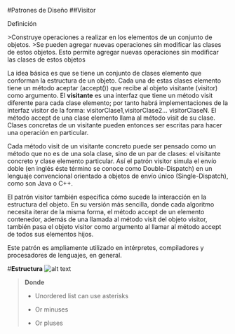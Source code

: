 #Patrones de Diseño
##Visitor
<dl>
  <dt>Definición</dt>
</dl>  
>Construye operaciones a realizar en los elementos de un conjunto de objetos.
>Se pueden agregar nuevas operaciones sin modificar las clases de estos objetos. Esto permite agregar nuevas operaciones sin modificar las clases de estos objetos

La idea básica es que se tiene un conjunto de clases elemento que conforman la estructura de un objeto. Cada una de estas clases elemento tiene un método aceptar (accept()) que recibe al objeto visitante (visitor) como argumento. El **visitante** es una interfaz que tiene un método visit diferente para cada clase elemento; por tanto habrá implementaciones de la interfaz visitor de la forma: visitorClase1,visitorClase2… visitorClaseN. El método accept de una clase elemento llama al método visit de su clase. Clases concretas de un visitante pueden entonces ser escritas para hacer una operación en particular.

Cada método visit de un visitante concreto puede ser pensado como un método que no es de una sola clase, sino de un par de clases: el visitante concreto y clase elemento particular. Así el patrón visitor simula el envío doble (en inglés éste término se conoce como Double-Dispatch) en un lenguaje convencional orientado a objetos de envío único (Single-Dispatch), como son Java o C++.

El patrón visitor también especifica cómo sucede la interacción en la estructura del objeto. En su versión más sencilla, donde cada algoritmo necesita iterar de la misma forma, el método accept de un elemento contenedor, además de una llamada al método visit del objeto visitor, también pasa el objeto visitor como argumento al llamar al método accept de todos sus elementos hijos.

Este patrón es ampliamente utilizado en intérpretes, compiladores y procesadores de lenguajes, en general.

#**Estructura**
![alt text](https://liberatucodigo.files.wordpress.com/2012/08/estructura.png?w=551 "Logo Title Text 1")

>**Donde**
>* Unordered list can use asterisks
>- Or minuses
>+ Or pluses

